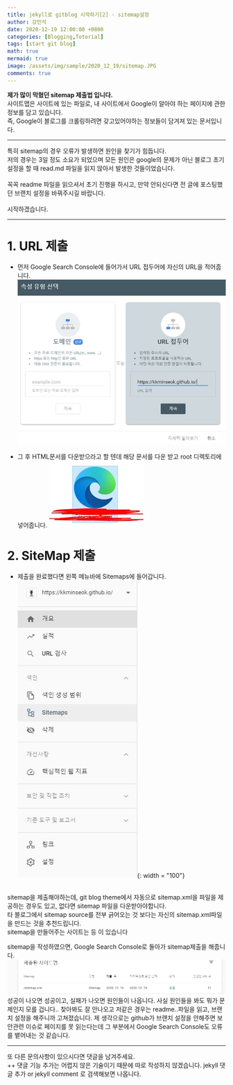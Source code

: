 ```yaml
---
title: jekyll로 gitblog 시작하기[2] - sitemap설정
author: 강민석
date: 2020-12-19 12:00:00 +0800
categories: [Blogging,Totorial]
tags: [start git blog]
math: true
mermaid: true
image: /assets/img/sample/2020_12_19/sitemap.JPG
comments: true
---
```


<strong> 제가 많이 막혔던 sitemap 제출법 입니다.</strong><br>
사이트맵은 사이트에 있는 파일로, 내 사이트에서 Google이 알아야 하는 페이지에 관한 정보를 담고 있습니다. <br>
즉, Google이 블로그를 크롤링하려면 갖고있어야하는 정보들이 담겨져 있는 문서입니다.

------
특히 sitemap의 경우 오류가 발생하면 원인을 찾기가 힘듭니다.<br>
저의 경우는 3일 정도 소요가 되었으며 모든 원인은 google의 문제가 아닌 블로그 초기설정을 할 때 read.md 파일을 읽지 않아서 발생한 것들이었습니다.<br><br>
꼭꼭 readme 파일을 읽으셔서 초기 진행을 하시고, 만약 안되신다면
전 글에 포스팅했던 브랜치 설정을 바꿔주시길 바랍니다.<br><br>
시작하겠습니다.

------
# 1. URL 제출
- 먼저 Google Search Console에 들어가서 URL 접두어에 자신의 URL을 적어줍니다.
![](/assets/img/sample/2020_12_19/URL.JPG)

- 그 후 HTML문서를 다운받으라고 할 텐데 해당 문서를 다운 받고
root 디렉토리에 넣어줍니다.
![](/assets/img/sample/2020_12_19/html.JPG)

# 2. SiteMap 제출
- 제출을 완료했다면 왼쪽 메뉴바에 Sitemaps에 들어갑니다.<br>
![](/assets/img/sample/2020_12_19/sitemap2.jpg){: width = "100"}
<br>
sitemap을 제출해야하는데, git blog theme에서 자동으로 sitemap.xml을 파일을 제공하는 경우도 있고, 없다면 sitemap 파일을 다운받아야합니다.<br>
타 블로그에서 sitemap source를 전부 긁어오는 것 보다는 자신의 sitemap.xml파일을 만드는 것을 추천드립니다.<br>
sitemap을 만들어주는 사이트는 <https://www.xml-sitemaps.com/>등 이 있습니다<br>

sitemap을 작성하였으면, Google Search Console로 돌아가 sitemap제출을 해줍니다.
![](/assets/img/sample/2020_12_19/sitemap.JPG)
성공이 나오면 성공이고, 실패가 나오면 원인들이 나옵니다.
사실 원인들을 봐도 뭐가 문제인지 모를 겁니다.. 찾아봐도 잘 안나오고 저같은 경우는 readme..파일을 읽고, 브랜치 설정을 해주니까 고쳐졌습니다. 제 생각으로는 github가 브랜치 설정을 안해주면 보안관련 이슈로 페이지를 못 읽는다는데 그 부분에서 Google Search Console도 오류를 뱉어내는 것 같습니다.<br>

------
또 다른 문의사항이 있으시다면 댓글을 남겨주세요.<br>
++ 댓글 기능 추가는 어렵지 않은 기술이기 때문에 따로 작성하지 않겠습니다. jekyll 댓글 추가 or jekyll comment 로 검색해보면 나옵니다.